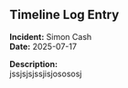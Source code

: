 ## Timeline Log Entry

**Incident:** Simon Cash  
**Date:** 2025-07-17  

**Description:**  
jssjsjsjssjisjosososj
